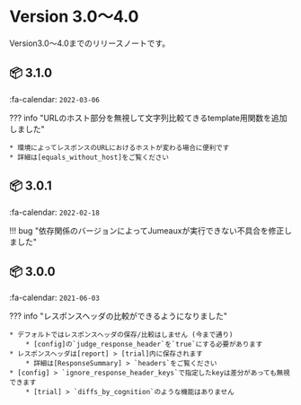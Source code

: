 Version 3.0～4.0
=================

Version3.0～4.0までのリリースノートです。

## :package: 3.1.0

:fa-calendar: `2022-03-06`

??? info "URLのホスト部分を無視して文字列比較てきるtemplate用関数を追加しました"

    * 環境によってレスポンスのURLにおけるホストが変わる場合に便利です
    * 詳細は[equals_without_host]をご覧ください

## :package: 3.0.1

:fa-calendar: `2022-02-18`

!!! bug "依存関係のバージョンによってJumeauxが実行できない不具合を修正しました"

## :package: 3.0.0

:fa-calendar: `2021-06-03`

??? info "レスポンスヘッダの比較ができるようになりました"

    * デフォルトではレスポンスヘッダの保存/比較はしません (今まで通り)
        * [config]の`judge_response_header`を`true`にする必要があります
    * レスポンスヘッダは[report] > [trial]内に保存されます
        * 詳細は[ResponseSummary] > `headers`をご覧ください
    * [config] > `ignore_response_header_keys`で指定したkeyは差分があっても無視できます
        * [trial] > `diffs_by_cognition`のような機能はありません

[report]: ../../getstarted/report
[config]: ../../getstarted/configuration

[trial]: ../../models/trial
[ResponseSummary]: ../../models/trial#responsesummary
[equals_without_host]: ../../template#equals_without_hostone-str-other-str
